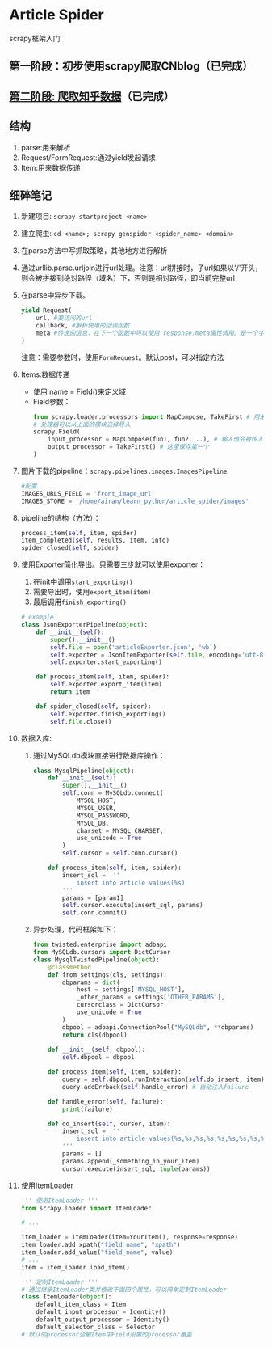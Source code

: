 # Article Spider
scrapy框架入门

## 第一阶段：初步使用scrapy爬取CNblog（已完成）

## [第二阶段: 爬取知乎数据](zhihu_note.md)（已完成）



## 结构
1. parse:用来解析
2. Request/FormRequest:通过yield发起请求
3. Item:用来数据传递

## 细碎笔记
1. 新建项目: `scrapy startproject <name>`
2. 建立爬虫: `cd <name>; scrapy genspider <spider_name> <domain>`
3. 在parse方法中写抓取策略，其他地方进行解析
4. 通过urllib.parse.urljoin进行url处理。注意：url拼接时，子url如果以'/'开头，则会被拼接到绝对路径（域名）下，否则是相对路径，即当前完整url
5. 在parse中异步下载。
    ```python
    yield Request(
        url, #要访问的url
        callback, #解析使用的回调函数
        meta #传递的信息，在下一个函数中可以使用 response.meta属性调用。是一个字典。
    )
    ```
    注意：需要参数时，使用`FormRequest`。默认post，可以指定方法
6. Items:数据传递
    + 使用 name = Field()来定义域
    + Field参数：
        ```python
        from scrapy.loader.processors import MapCompose, TakeFirst # 用来连接方法和取首位
        # 处理器可以从上面的模块选择导入
        scrapy.Field(
            input_processor = MapCompose(fun1, fun2, ..), # 输入值会被传入的参数串联处理
            output_processor = TakeFirst() # 这里保存第一个
        )
        ```
    
7. 图片下载的pipeline：`scrapy.pipelines.images.ImagesPipeline`
    ```python
    #配置
    IMAGES_URLS_FIELD = 'front_image_url'
    IMAGES_STORE = '/home/airan/learn_python/article_spider/images'
    ```
8. pipeline的结构（方法）：
    ```python
    process_item(self, item, spider)
    item_completed(self, results, item, info)
    spider_closed(self, spider)
    ```
9. 使用Exporter简化导出。只需要三步就可以使用exporter：
    1. 在init中调用`start_exporting()`
    2. 需要导出时，使用`export_item(item)`
    3. 最后调用`finish_exporting()`
    ```python
    # example
    class JsonExporterPipeline(object):
        def __init__(self):
            super().__init__()
            self.file = open('articleExporter.json', 'wb')
            self.exporter = JsonItemExporter(self.file, encoding='utf-8', ensure_ascii=False)
            self.exporter.start_exporting()

        def process_item(self, item, spider):
            self.exporter.export_item(item)
            return item

        def spider_closed(self, spider):
            self.exporter.finish_exporting()
            self.file.close()
    ```
10. 数据入库: 
    1. 通过MySQLdb模块直接进行数据库操作：
        ```python
        class MysqlPipeline(object):
            def __init__(self):
                super().__init__()
                self.conn = MySQLdb.connect(
                    MYSQL_HOST,
                    MYSQL_USER,
                    MYSQL_PASSWORD,
                    MYSQL_DB,
                    charset = MYSQL_CHARSET,
                    use_unicode = True
                )
                self.cursor = self.conn.cursor()

            def process_item(self, item, spider):
                insert_sql = '''
                    insert into article values(%s)
                '''
                params = [param1]
                self.cursor.execute(insert_sql, params)
                self.conn.commit()
        ```
    2. 异步处理，代码框架如下：
        ```python
        from twisted.enterprise import adbapi
        from MySQLdb.cursors import DictCursor
        class MysqlTwistedPipeline(object):
            @classmethod
            def from_settings(cls, settings):
                dbparams = dict(
                    host = settings['MYSQL_HOST'], 
                    _other_params = settings['OTHER_PARAMS'],
                    cursorclass = DictCursor,
                    use_unicode = True
                )
                dbpool = adbapi.ConnectionPool("MySQLdb", **dbparams)
                return cls(dbpool)
            
            def __init__(self, dbpool):
                self.dbpool = dbpool

            def process_item(self, item, spider):
                query = self.dbpool.runInteraction(self.do_insert, item) # runInteraction(function, **params),自动注入cursor
                query.addErrback(self.handle_error) # 自动注入failure

            def handle_error(self, failure):
                print(failure)

            def do_insert(self, cursor, item):
                insert_sql = '''
                    insert into article values(%s,%s,%s,%s,%s,%s,%s,%s,%s)
                '''
                params = []
                params.append(_something_in_your_item)
                cursor.execute(insert_sql, tuple(params))
        ```
11. 使用ItemLoader
    ```python
    ''' 使用ItemLoader '''
    from scrapy.loader import ItemLoader

    # ...

    item_loader = ItemLoader(item=YourItem(), response=response)
    item_loader.add_xpath("field_name", "xpath")
    item_loader.add_value("field_name", value)
    # ...
    item = item_loader.load_item()

    ''' 定制ItemLoader '''
    # 通过继承ItemLoader类并修改下面四个属性，可以简单定制ItemLoader
    class ItemLoader(object):
        default_item_class = Item
        default_input_processor = Identity()
        default_output_processor = Identity()
        default_selector_class = Selector
    # 默认的processor会被Item中Field设置的processor覆盖
    ```

